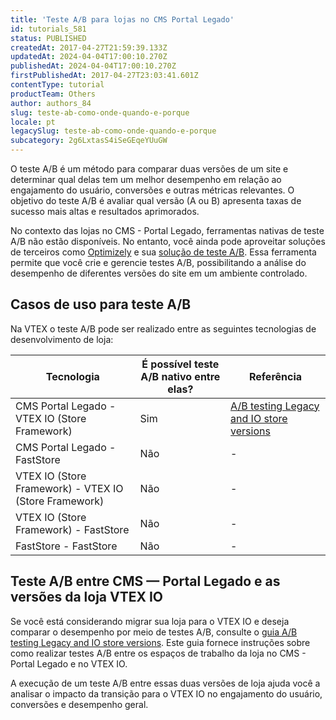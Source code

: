 ```yaml
---
title: 'Teste A/B para lojas no CMS Portal Legado'
id: tutorials_581
status: PUBLISHED
createdAt: 2017-04-27T21:59:39.133Z
updatedAt: 2024-04-04T17:00:10.270Z
publishedAt: 2024-04-04T17:00:10.270Z
firstPublishedAt: 2017-04-27T23:03:41.601Z
contentType: tutorial
productTeam: Others
author: authors_84
slug: teste-ab-como-onde-quando-e-porque
locale: pt
legacySlug: teste-ab-como-onde-quando-e-porque
subcategory: 2g6LxtasS4iSeGEqeYUuGW
---
```


O teste A/B é um método para comparar duas versões de um site e determinar qual delas tem um melhor desempenho em relação ao engajamento do usuário, conversões e outras métricas relevantes. O objetivo do teste A/B é avaliar qual versão (A ou B) apresenta taxas de sucesso mais altas e resultados aprimorados.

No contexto das lojas no CMS - Portal Legado, ferramentas nativas de teste A/B não estão disponíveis. No entanto, você ainda pode aproveitar soluções de terceiros como [Optimizely](https://docs.developers.optimizely.com/full-stack-experimentation/docs/welcome) e sua [solução de teste A/B](https://docs.developers.optimizely.com/full-stack-experimentation/docs/run-a-b-tests). Essa ferramenta permite que você crie e gerencie testes A/B, possibilitando a análise do desempenho de diferentes versões do site em um ambiente controlado.

## Casos de uso para teste A/B
Na VTEX o teste A/B pode ser realizado entre as seguintes tecnologias de desenvolvimento de loja:

| Tecnologia     | É possível teste A/B nativo entre elas?     | Referência     |
| ---------- | ---------- | ---------- |
| CMS Portal Legado - VTEX IO (Store Framework)       | Sim       | [A/B testing Legacy and IO store versions](https://developers.vtex.com/docs/guides/vtex-io-documentation-performing-ab-testing-between-legacy-and-io)       |
| CMS Portal Legado - FastStore       | Não       | -       |
| VTEX IO (Store Framework) - VTEX IO (Store Framework)       | Não      | -      |
| VTEX IO (Store Framework) - FastStore      | Não      | -       |
| FastStore - FastStore       | Não       | -       |

## Teste A/B entre CMS — Portal Legado e as versões da loja VTEX IO

Se você está considerando migrar sua loja para o VTEX IO e deseja comparar o desempenho por meio de testes A/B, consulte o [guia A/B testing Legacy and IO store versions](https://developers.vtex.com/docs/guides/vtex-io-documentation-performing-ab-testing-between-legacy-and-io). Este guia fornece instruções sobre como realizar testes A/B entre os espaços de trabalho da loja no CMS - Portal Legado e no VTEX IO.

A execução de um teste A/B entre essas duas versões de loja ajuda você a analisar o impacto da transição para o VTEX IO no engajamento do usuário, conversões e desempenho geral.

